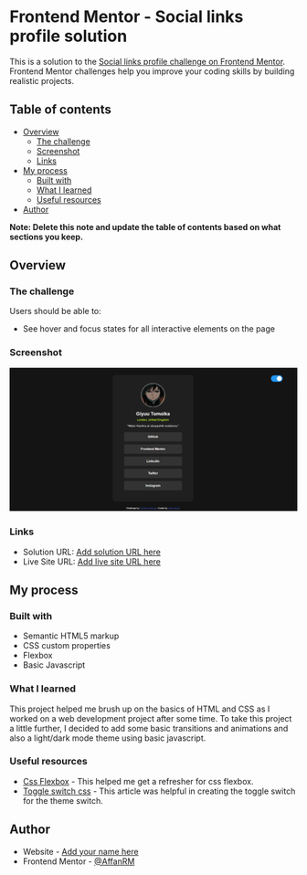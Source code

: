 # Frontend Mentor - Social links profile solution

This is a solution to the [Social links profile challenge on Frontend Mentor](https://www.frontendmentor.io/challenges/social-links-profile-UG32l9m6dQ). Frontend Mentor challenges help you improve your coding skills by building realistic projects. 

## Table of contents

- [Overview](#overview)
  - [The challenge](#the-challenge)
  - [Screenshot](#screenshot)
  - [Links](#links)
- [My process](#my-process)
  - [Built with](#built-with)
  - [What I learned](#what-i-learned)
  - [Useful resources](#useful-resources)
- [Author](#author)

**Note: Delete this note and update the table of contents based on what sections you keep.**

## Overview

### The challenge

Users should be able to:

- See hover and focus states for all interactive elements on the page

### Screenshot

![](./screenshot.png)


### Links

- Solution URL: [Add solution URL here](https://your-solution-url.com)
- Live Site URL: [Add live site URL here](https://affanrm.github.io/social-links-profile/)

## My process

### Built with

- Semantic HTML5 markup
- CSS custom properties
- Flexbox
- Basic Javascript


### What I learned

This project helped me brush up on the basics of HTML and CSS as I worked on a web development project after some time.
To take this project a little further, I decided to add some basic transitions and animations and also a light/dark mode theme using basic javascript.


### Useful resources

- [Css Flexbox](https://www.w3schools.com/csS/css3_flexbox_container.asp) - This helped me get a refresher for css flexbox.
- [Toggle switch css](https://www.w3schools.com/howto/howto_css_switch.asp) - This article was helpful in creating the toggle switch for the theme switch.


## Author

- Website - [Add your name here](https://www.your-site.com)
- Frontend Mentor - [@AffanRM](https://www.frontendmentor.io/profile/AffanRM)

